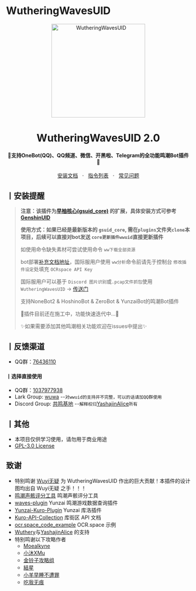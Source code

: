 # WutheringWavesUID

<p align="center">
  <a href="https://github.com/tyql688/WutheringWavesUID"><img src="https://s2.loli.net/2024/10/08/ku3pLJBPoGjfQWq.png" width="256" height="256" alt="WutheringWavesUID"></a>
<h1 align = "center">WutheringWavesUID 2.0</h1>
<h4 align = "center">🚧支持OneBot(QQ)、QQ频道、微信、开黑啦、Telegram的全功能鸣潮Bot插件🚧</h4>
<div align = "center">
        <a href="https://docs.sayu-bot.com/" target="_blank">安装文档</a>   ·  
        <a href="https://docs.sayu-bot.com/PluginsHelp/WutheringWavesUID.html" target="_blank">指令列表</a>   ·  
        <a href="https://docs.sayu-bot.com/常见问题/">常见问题</a>
</div>

## 丨安装提醒

> **注意：该插件为[早柚核心(gsuid_core)](https://github.com/Genshin-bots/gsuid_core)
> 的扩展，具体安装方式可参考[GenshinUID](https://github.com/KimigaiiWuyi/GenshinUID)**
>
> **使用方式：如果已经是最新版本的 `gsuid_core`, 需在`plugins`文件夹`clone`本项目，后续可以直接对bot发送 `core更新插件wwuid`直接更新插件**
>
> 如使用命令缺失素材可尝试使用命令 `ww下载全部资源`
>
> bot部署[补充文档地址](https://wiki.wavesuid.top/)，国际服用户使用 `ww分析`命令前请先于控制台 `修改插件设定`处填充 `OCRspace API Key`
>
> 国际服用户可以基于 `Discord 图片识别`或`.pcap文件抓包`使用 `WutheringWavesUID` -> [传送门](https://github.com/moonshadow1976/WutheringWavesUID)
>
> 支持NoneBot2 & HoshinoBot & ZeroBot & YunzaiBot的鸣潮Bot插件
>
> 🚧插件目前还在施工中，功能快速迭代中...🚧
>
> ✨如果需要添加其他鸣潮相关功能欢迎在issues中提出✨

## 丨反馈渠道

- QQ群：[76436110](http://qm.qq.com/cgi-bin/qm/qr?_wv=1027&k=hmB3ejtTx6cIDHegsLM91jd1Rn97eGAe&authKey=HqcnRdI0S98dUBcpHxwjWv72LYpUYE%2BSXVOEjiuBrAZbepCHPzP86szZFhxeiQkG&noverify=0&group_code=76436110)

#### 丨选择直接使用

- QQ群：[1037977938](https://qm.qq.com/cgi-bin/qm/qr?authKey=slEX2BdUTZLlDcIxQ6X%2FfK20955frbHuysDHtZpRzaiOyKg6i4BlimWCyNFMYOpC&k=LoFWlKzrv-nrd1dfBPfjo2GZ256octsB&noverify=0&group_code=1037977938)
- Lark Group: [wuwa](https://applink.larksuite.com/client/chat/chatter/add_by_link?link_token=00bld93f-427b-45c8-b104-c6be61ougc7m) --`对wwuid的支持并不完整，可以的话请加QQ群使用`
- Discord Group: [共鸣基地](https://discord.gg/bp9ygDCBS7) --`解释权归`[YashajinAlice](https://github.com/YashajinAlice)`所有`

## 丨其他

+ 本项目仅供学习使用，请勿用于商业用途
+ [GPL-3.0 License](https://github.com/tyql688/WutheringWavesUID/blob/master/LICENSE)

## 致谢

- 特别鸣谢 [Wuyi无疑](https://github.com/KimigaiiWuyi) 为 WutheringWavesUID 作出的巨大贡献！本插件的设计图均出自 Wuyi无疑
  之手！！！
- [鸣潮声骸评分工具](http://asfaz.cn/mingchao/rule.html) 鸣潮声骸评分工具
- [waves-plugin](https://github.com/erzaozi/waves-plugin) Yunzai 鸣潮游戏数据查询插件
- [Yunzai-Kuro-Plugin](https://github.com/TomyJan/Yunzai-Kuro-Plugin) Yunzai 库洛插件
- [Kuro-API-Collection](https://github.com/TomyJan/Kuro-API-Collection) 库街区 API 文档
- [ocr.space_code_example](https://github.com/Zaargh/ocr.space_code_example) OCR.space 示例
- [Wuthery](https://wuthery.com/)与[YashajinAlice](https://github.com/YashajinAlice) 的支持
- 特别鸣谢以下攻略作者
  - [Moealkyne](https://www.taptap.cn/user/533395803)
  - [小沐XMu](https://www.kurobbs.com/person-center?id=10450567)
  - [金铃子攻略组](https://space.bilibili.com/487275027)
  - [結星](https://www.kurobbs.com/person-center?id=10015697)
  - [小羊早睡不遭罪](https://space.bilibili.com/37331716)
  - [吃我无痕](https://space.bilibili.com/347744)
